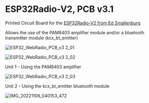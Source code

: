 # ESP32Radio-V2, PCB v3.1
Printed Circuit Board for the [ESP32Radio-V2 from Ed Smallenburg](https://github.com/Edzelf/ESP32Radio-V2)


Allows the use of the PAM8403 amplifier module and/or a bluetooth transmitter module (kcx_bt_emitter)   

![ESP32_WebRadio_PCB_v3 2_01](https://user-images.githubusercontent.com/14356332/200154388-d73d5ee6-fb64-46e0-a4de-ef9e7894c342.jpg)

![ESP32_WebRadio_PCB_v3 2_02](https://user-images.githubusercontent.com/14356332/200154434-14eb3337-b357-42a4-9562-9909f6c829ba.jpg)


Unit 1 - Using the PAM8403 amplifier

![ESP32_WebRadio_PCB_v3 2_03](https://user-images.githubusercontent.com/14356332/200154441-9933c375-fe29-425d-9619-b77ff17f3648.jpg)


Unit 2 - Using the kcx_bt_emitter bluetooth module

![IMG_20221106_040153_472](https://user-images.githubusercontent.com/14356332/200154453-ab6679a0-d180-4eff-9ae0-a9640cdbe652.jpg)
